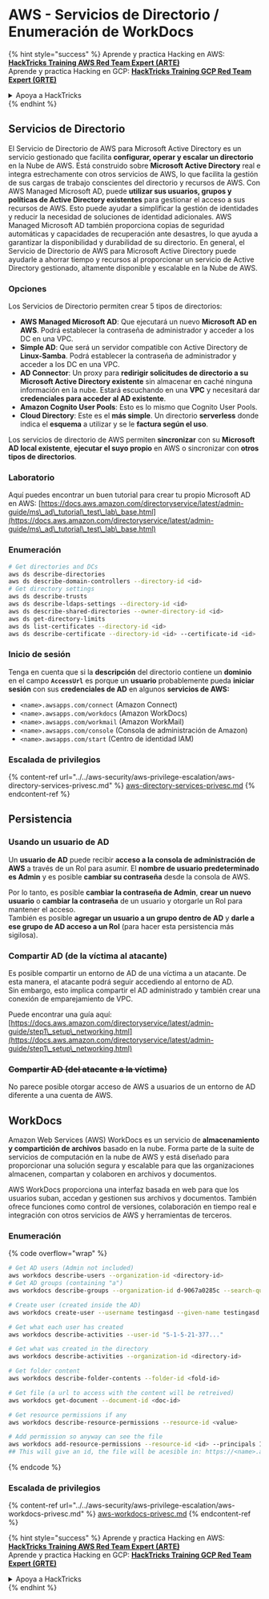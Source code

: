 # AWS - Servicios de Directorio / Enumeración de WorkDocs

{% hint style="success" %}
Aprende y practica Hacking en AWS: <img src="/.gitbook/assets/image.png" alt="" data-size="line">[**HackTricks Training AWS Red Team Expert (ARTE)**](https://training.hacktricks.xyz/courses/arte)<img src="/.gitbook/assets/image.png" alt="" data-size="line">\
Aprende y practica Hacking en GCP: <img src="/.gitbook/assets/image (2).png" alt="" data-size="line">[**HackTricks Training GCP Red Team Expert (GRTE)**<img src="/.gitbook/assets/image (2).png" alt="" data-size="line">](https://training.hacktricks.xyz/courses/grte)

<details>

<summary>Apoya a HackTricks</summary>

* ¡Consulta los [**planes de suscripción**](https://github.com/sponsors/carlospolop)!
* **Únete al** 💬 [**grupo de Discord**](https://discord.gg/hRep4RUj7f) o al [**grupo de telegram**](https://t.me/peass) o **síguenos** en **Twitter** 🐦 [**@hacktricks\_live**](https://twitter.com/hacktricks\_live)**.**
* **Comparte trucos de hacking enviando PRs a los** [**HackTricks**](https://github.com/carlospolop/hacktricks) y [**HackTricks Cloud**](https://github.com/carlospolop/hacktricks-cloud) repositorios de github.

</details>
{% endhint %}

## Servicios de Directorio

El Servicio de Directorio de AWS para Microsoft Active Directory es un servicio gestionado que facilita **configurar, operar y escalar un directorio** en la Nube de AWS. Está construido sobre **Microsoft Active Directory** real e integra estrechamente con otros servicios de AWS, lo que facilita la gestión de sus cargas de trabajo conscientes del directorio y recursos de AWS. Con AWS Managed Microsoft AD, puede **utilizar sus usuarios, grupos y políticas de Active Directory existentes** para gestionar el acceso a sus recursos de AWS. Esto puede ayudar a simplificar la gestión de identidades y reducir la necesidad de soluciones de identidad adicionales. AWS Managed Microsoft AD también proporciona copias de seguridad automáticas y capacidades de recuperación ante desastres, lo que ayuda a garantizar la disponibilidad y durabilidad de su directorio. En general, el Servicio de Directorio de AWS para Microsoft Active Directory puede ayudarle a ahorrar tiempo y recursos al proporcionar un servicio de Active Directory gestionado, altamente disponible y escalable en la Nube de AWS.

### Opciones

Los Servicios de Directorio permiten crear 5 tipos de directorios:

* **AWS Managed Microsoft AD**: Que ejecutará un nuevo **Microsoft AD en AWS**. Podrá establecer la contraseña de administrador y acceder a los DC en una VPC.
* **Simple AD**: Que será un servidor compatible con Active Directory de **Linux-Samba**. Podrá establecer la contraseña de administrador y acceder a los DC en una VPC.
* **AD Connector**: Un proxy para **redirigir solicitudes de directorio a su Microsoft Active Directory existente** sin almacenar en caché ninguna información en la nube. Estará escuchando en una **VPC** y necesitará dar **credenciales para acceder al AD existente**.
* **Amazon Cognito User Pools**: Esto es lo mismo que Cognito User Pools.
* **Cloud Directory**: Este es el **más simple**. Un directorio **serverless** donde indica el **esquema** a utilizar y se le **factura según el uso**.

Los servicios de directorio de AWS permiten **sincronizar** con su **Microsoft AD local existente**, **ejecutar el suyo propio** en AWS o sincronizar con **otros tipos de directorios**.

### Laboratorio

Aquí puedes encontrar un buen tutorial para crear tu propio Microsoft AD en AWS: [https://docs.aws.amazon.com/directoryservice/latest/admin-guide/ms\_ad\_tutorial\_test\_lab\_base.html](https://docs.aws.amazon.com/directoryservice/latest/admin-guide/ms\_ad\_tutorial\_test\_lab\_base.html)

### Enumeración
```bash
# Get directories and DCs
aws ds describe-directories
aws ds describe-domain-controllers --directory-id <id>
# Get directory settings
aws ds describe-trusts
aws ds describe-ldaps-settings --directory-id <id>
aws ds describe-shared-directories --owner-directory-id <id>
aws ds get-directory-limits
aws ds list-certificates --directory-id <id>
aws ds describe-certificate --directory-id <id> --certificate-id <id>
```
### Inicio de sesión

Tenga en cuenta que si la **descripción** del directorio contiene un **dominio** en el campo **`AccessUrl`** es porque un **usuario** probablemente pueda **iniciar sesión** con sus **credenciales de AD** en algunos **servicios de AWS:**

* `<name>.awsapps.com/connect` (Amazon Connect)
* `<name>.awsapps.com/workdocs` (Amazon WorkDocs)
* `<name>.awsapps.com/workmail` (Amazon WorkMail)
* `<name>.awsapps.com/console` (Consola de administración de Amazon)
* `<name>.awsapps.com/start` (Centro de identidad IAM)

### Escalada de privilegios

{% content-ref url="../../aws-security/aws-privilege-escalation/aws-directory-services-privesc.md" %}
[aws-directory-services-privesc.md](../../aws-security/aws-privilege-escalation/aws-directory-services-privesc.md)
{% endcontent-ref %}

## Persistencia

### Usando un usuario de AD

Un **usuario de AD** puede recibir **acceso a la consola de administración de AWS** a través de un Rol para asumir. El **nombre de usuario predeterminado es Admin** y es posible **cambiar su contraseña** desde la consola de AWS.

Por lo tanto, es posible **cambiar la contraseña de Admin**, **crear un nuevo usuario** o **cambiar la contraseña** de un usuario y otorgarle un Rol para mantener el acceso.\
También es posible **agregar un usuario a un grupo dentro de AD** y **darle a ese grupo de AD acceso a un Rol** (para hacer esta persistencia más sigilosa).

### Compartir AD (de la víctima al atacante)

Es posible compartir un entorno de AD de una víctima a un atacante. De esta manera, el atacante podrá seguir accediendo al entorno de AD.\
Sin embargo, esto implica compartir el AD administrado y también crear una conexión de emparejamiento de VPC.

Puede encontrar una guía aquí: [https://docs.aws.amazon.com/directoryservice/latest/admin-guide/step1\_setup\_networking.html](https://docs.aws.amazon.com/directoryservice/latest/admin-guide/step1\_setup\_networking.html)

### ~~Compartir AD (del atacante a la víctima)~~

No parece posible otorgar acceso de AWS a usuarios de un entorno de AD diferente a una cuenta de AWS.

## WorkDocs

Amazon Web Services (AWS) WorkDocs es un servicio de **almacenamiento y compartición de archivos** basado en la nube. Forma parte de la suite de servicios de computación en la nube de AWS y está diseñado para proporcionar una solución segura y escalable para que las organizaciones almacenen, compartan y colaboren en archivos y documentos.

AWS WorkDocs proporciona una interfaz basada en web para que los usuarios suban, accedan y gestionen sus archivos y documentos. También ofrece funciones como control de versiones, colaboración en tiempo real e integración con otros servicios de AWS y herramientas de terceros.

### Enumeración

{% code overflow="wrap" %}
```bash
# Get AD users (Admin not included)
aws workdocs describe-users --organization-id <directory-id>
# Get AD groups (containing "a")
aws workdocs describe-groups --organization-id d-9067a0285c --search-query a

# Create user (created inside the AD)
aws workdocs create-user --username testingasd --given-name testingasd --surname testingasd --password <password> --email-address name@directory.domain --organization-id <directory-id>

# Get what each user has created
aws workdocs describe-activities --user-id "S-1-5-21-377..."

# Get what was created in the directory
aws workdocs describe-activities --organization-id <directory-id>

# Get folder content
aws workdocs describe-folder-contents --folder-id <fold-id>

# Get file (a url to access with the content will be retreived)
aws workdocs get-document --document-id <doc-id>

# Get resource permissions if any
aws workdocs describe-resource-permissions --resource-id <value>

# Add permission so anyway can see the file
aws workdocs add-resource-permissions --resource-id <id> --principals Id=anonymous,Type=ANONYMOUS,Role=VIEWER
## This will give an id, the file will be acesible in: https://<name>.awsapps.com/workdocs/index.html#/share/document/<id>
```
{% endcode %}

### Escalada de privilegios

{% content-ref url="../../aws-security/aws-privilege-escalation/aws-workdocs-privesc.md" %}
[aws-workdocs-privesc.md](../../aws-security/aws-privilege-escalation/aws-workdocs-privesc.md)
{% endcontent-ref %}

{% hint style="success" %}
Aprende y practica Hacking en AWS: <img src="/.gitbook/assets/image.png" alt="" data-size="line">[**HackTricks Training AWS Red Team Expert (ARTE)**](https://training.hacktricks.xyz/courses/arte)<img src="/.gitbook/assets/image.png" alt="" data-size="line">\
Aprende y practica Hacking en GCP: <img src="/.gitbook/assets/image (2).png" alt="" data-size="line">[**HackTricks Training GCP Red Team Expert (GRTE)**<img src="/.gitbook/assets/image (2).png" alt="" data-size="line">](https://training.hacktricks.xyz/courses/grte)

<details>

<summary>Apoya a HackTricks</summary>

* Revisa los [**planes de suscripción**](https://github.com/sponsors/carlospolop)!
* **Únete al** 💬 [**grupo de Discord**](https://discord.gg/hRep4RUj7f) o al [**grupo de telegram**](https://t.me/peass) o **síguenos en** **Twitter** 🐦 [**@hacktricks\_live**](https://twitter.com/hacktricks\_live)**.**
* **Comparte trucos de hacking enviando PRs a los repositorios de** [**HackTricks**](https://github.com/carlospolop/hacktricks) y [**HackTricks Cloud**](https://github.com/carlospolop/hacktricks-cloud).

</details>
{% endhint %}
